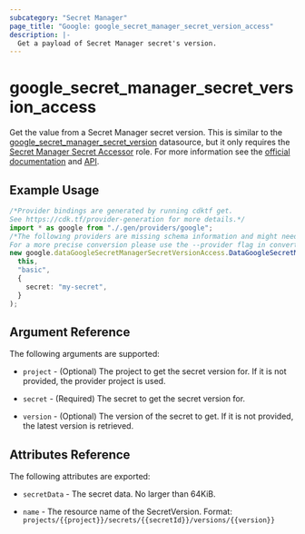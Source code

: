 ```yaml
---
subcategory: "Secret Manager"
page_title: "Google: google_secret_manager_secret_version_access"
description: |-
  Get a payload of Secret Manager secret's version.
---
```


# google\_secret\_manager\_secret\_version\_access

Get the value from a Secret Manager secret version. This is similar to the [google\_secret\_manager\_secret\_version](https://registry.terraform.io/providers/hashicorp/google/latest/docs/data-sources/secret_manager_secret_version) datasource, but it only requires the [Secret Manager Secret Accessor](https://cloud.google.com/secret-manager/docs/access-control#secretmanager.secretAccessor) role. For more information see the [official documentation](https://cloud.google.com/secret-manager/docs/) and [API](https://cloud.google.com/secret-manager/docs/reference/rest/v1/projects.secrets.versions/access).

## Example Usage

```typescript
/*Provider bindings are generated by running cdktf get.
See https://cdk.tf/provider-generation for more details.*/
import * as google from "./.gen/providers/google";
/*The following providers are missing schema information and might need manual adjustments to synthesize correctly: google.
For a more precise conversion please use the --provider flag in convert.*/
new google.dataGoogleSecretManagerSecretVersionAccess.DataGoogleSecretManagerSecretVersionAccess(
  this,
  "basic",
  {
    secret: "my-secret",
  }
);

```

## Argument Reference

The following arguments are supported:

*   `project` - (Optional) The project to get the secret version for. If it
    is not provided, the provider project is used.

*   `secret` - (Required) The secret to get the secret version for.

*   `version` - (Optional) The version of the secret to get. If it
    is not provided, the latest version is retrieved.

## Attributes Reference

The following attributes are exported:

*   `secretData` - The secret data. No larger than 64KiB.

*   `name` - The resource name of the SecretVersion. Format:
    `projects/{{project}}/secrets/{{secretId}}/versions/{{version}}`
